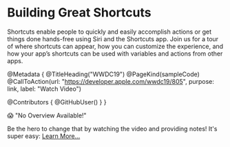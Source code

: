 # Building Great Shortcuts

Shortcuts enable people to quickly and easily accomplish actions or get things done hands-free using Siri and the Shortcuts app. Join us for a tour of where shortcuts can appear, how you can customize the experience, and how your app’s shortcuts can be used with variables and actions from other apps.

@Metadata {
   @TitleHeading("WWDC19")
   @PageKind(sampleCode)
   @CallToAction(url: "https://developer.apple.com/wwdc19/805", purpose: link, label: "Watch Video")

   @Contributors {
      @GitHubUser(<replace this with your GitHub handle>)
   }
}

😱 "No Overview Available!"

Be the hero to change that by watching the video and providing notes! It's super easy:
 [Learn More…](https://wwdcnotes.github.io/WWDCNotes/documentation/wwdcnotes/contributing)
